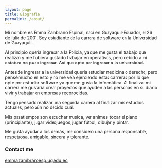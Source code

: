 ```yaml
---
layout: page
title: Biografía
permalink: /about/
---
```


Mi nombre es Emma Zambrano Espinal, nací en Guayaquil-Ecuador, el 26 de julio de 2001. Soy estudiante de la carrera de software en la Universidad de Guayaquil.

Al principio quería ingresar a la Policia, ya que me gusta el trabajo que realizan y me hubiera gustado trabajar en operativos, pero debido a mi estatura no pude ingresar. Así que opte por ingresar a la universidad.

Antes de ingresar a la universidad queria estudiar medicina o derecho, pero pensé mucho en esto y no me veía ejerciendo estas carreras por lo que opte por estudiar software ya que me gusta la informática. Al finalizar mi carrera me gustaría crear proyectos que ayuden a las personas en su diario vivir y trabajar en empresas reconocidas.

Tengo pensado realizar una segunda carrera al finalizar mis estudios actuales, pero aún no decido cuál.

Mis pasatiempos son escuchar musica, ver animes, tocar el piano (principiante), jugar videojuegos, jugar fútbol, dibujar y pintar. 

Me gusta ayudar a los demás, me considero una persona responsable, respetuosa, amigable, sincera y tolerante.


### Contact me

[emma.zambranoesp.ug.edu.ec](mailto:emma.zambranoesp.ug.edu.ec)
